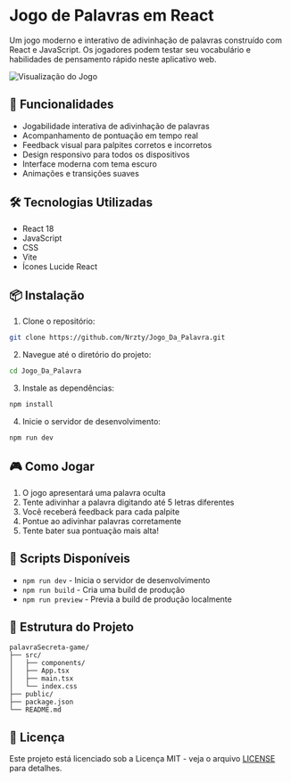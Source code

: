 # Jogo de Palavras em React

Um jogo moderno e interativo de adivinhação de palavras construído com React e JavaScript. Os jogadores podem testar seu vocabulário e habilidades de pensamento rápido neste aplicativo web.

![Visualização do Jogo](https://i.imgur.com/Hx9y4eX.jpg)

## 🚀 Funcionalidades

- Jogabilidade interativa de adivinhação de palavras
- Acompanhamento de pontuação em tempo real
- Feedback visual para palpites corretos e incorretos
- Design responsivo para todos os dispositivos
- Interface moderna com tema escuro
- Animações e transições suaves

## 🛠️ Tecnologias Utilizadas

- React 18
- JavaScript
- CSS
- Vite
- Ícones Lucide React

## 📦 Instalação

1. Clone o repositório:
```bash
git clone https://github.com/Nrzty/Jogo_Da_Palavra.git
```

2. Navegue até o diretório do projeto:
```bash
cd Jogo_Da_Palavra
```

3. Instale as dependências:
```bash
npm install
```

4. Inicie o servidor de desenvolvimento:
```bash
npm run dev
```

## 🎮 Como Jogar

1. O jogo apresentará uma palavra oculta
2. Tente adivinhar a palavra digitando até 5 letras diferentes
3. Você receberá feedback para cada palpite
4. Pontue ao adivinhar palavras corretamente
5. Tente bater sua pontuação mais alta!

## 🔧 Scripts Disponíveis

- `npm run dev` - Inicia o servidor de desenvolvimento
- `npm run build` - Cria uma build de produção
- `npm run preview` - Previa a build de produção localmente

## 📝 Estrutura do Projeto

```
palavraSecreta-game/
├── src/
│   ├── components/
│   ├── App.tsx
│   ├── main.tsx
│   └── index.css
├── public/
├── package.json
└── README.md
```

## 📄 Licença

Este projeto está licenciado sob a Licença MIT - veja o arquivo [LICENSE](LICENSE) para detalhes.
